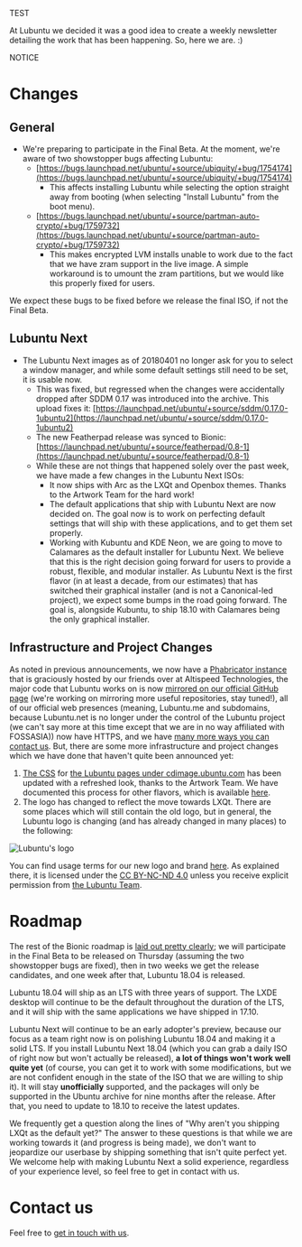 TEST



At Lubuntu we decided it was a good idea to create a weekly newsletter detailing the work that has been happening. So, here we 
are. :)

NOTICE

# Changes

## General

 * We're preparing to participate in the Final Beta. At the moment, we're aware of two showstopper bugs affecting Lubuntu:
    * [https://bugs.launchpad.net/ubuntu/+source/ubiquity/+bug/1754174](https://bugs.launchpad.net/ubuntu/+source/ubiquity/+bug/1754174)
        * This affects installing Lubuntu while selecting the option straight away from booting (when selecting "Install Lubuntu" from the boot menu).
    * [https://bugs.launchpad.net/ubuntu/+source/partman-auto-crypto/+bug/1759732](https://bugs.launchpad.net/ubuntu/+source/partman-auto-crypto/+bug/1759732)
        * This makes encrypted LVM installs unable to work due to the fact that we have zram support in the live image. A simple workaround is to umount the zram partitions, but we would like this properly fixed for users.

We expect these bugs to be fixed before we release the final ISO, if not the Final Beta.

## Lubuntu Next

 * The Lubuntu Next images as of 20180401 no longer ask for you to select a window manager, and while some default settings still need to be set, it is usable now.
   * This was fixed, but regressed when the changes were accidentally dropped after SDDM 0.17 was introduced into the archive. This upload fixes it: [https://launchpad.net/ubuntu/+source/sddm/0.17.0-1ubuntu2](https://launchpad.net/ubuntu/+source/sddm/0.17.0-1ubuntu2)
   * The new Featherpad release was synced to Bionic: [https://launchpad.net/ubuntu/+source/featherpad/0.8-1](https://launchpad.net/ubuntu/+source/featherpad/0.8-1)
   * While these are not things that happened solely over the past week, we have made a few changes in the Lubuntu Next ISOs:
     * It now ships with Arc as the LXQt and Openbox themes. Thanks to the Artwork Team for the hard work!
     * The default applications that ship with Lubuntu Next are now decided on. The goal now is to work on perfecting default settings that will ship with these applications, and to get them set properly.
     * Working with Kubuntu and KDE Neon, we are going to move to Calamares as the default installer for Lubuntu Next. We believe that this is the right decision going forward for users to provide a robust, flexible, and modular installer. As Lubuntu Next is the first flavor (in at least a decade, from our estimates) that has switched their graphical installer (and is not a Canonical-led project), we expect some bumps in the road going forward. The goal is, alongside Kubuntu, to ship 18.10 with Calamares being the only graphical installer.

## Infrastructure and Project Changes

As noted in previous announcements, we now have a [Phabricator instance](https://phab.lubuntu.me/) that is graciously hosted by our friends over at Altispeed Technologies, the major code that Lubuntu works on is now [mirrored on our official GitHub page](https://github.com/lubuntu-team/) (we're working on mirroring more useful repositories, stay tuned!), all of our official web presences (meaning, Lubuntu.me and subdomains, because Lubuntu.net is no longer under the control of the Lubuntu project (we can't say more at this time except that we are in no way affiliated with FOSSASIA)) now have HTTPS, and we have [many more ways you can contact us](https://lubuntu.me/links/). But, there are some more infrastructure and project changes which we have done that haven't quite been announced yet:

 1. [The CSS](https://github.com/lubuntu-team/cdimage-css) for [the Lubuntu pages under cdimage.ubuntu.com](http://cdimage.ubuntu.com/lubuntu/daily/current/) has been updated with a refreshed look, thanks to the Artwork Team. We have documented this process for other flavors, which is available [here](https://wiki.ubuntu.com/ReleaseTeam/FlavorCSSChanges).
 1. The logo has changed to reflect the move towards LXQt. There are some places which will still contain the old logo, but in general, the Lubuntu logo is changing (and has already changed in many places) to the following:

![Lubuntu's logo](https://pbs.twimg.com/profile_images/965283049968689152/8iy34E_U_200x200.jpg)

You can find usage terms for our new logo and brand [here](https://github.com/lubuntu-team/lubuntu-identity). As explained there, it is licensed under the [CC BY-NC-ND 4.0](https://creativecommons.org/licenses/by-nc-nd/4.0/) unless you receive explicit permission from [the Lubuntu Team](https://launchpad.net/~lubuntu-admins).

# Roadmap

The rest of the Bionic roadmap is [laid out pretty clearly](https://wiki.ubuntu.com/BionicBeaver/ReleaseSchedule); we will participate in the Final Beta to be released on Thursday (assuming the two showstopper bugs are fixed), then in two weeks we get the release candidates, and one week after that, Lubuntu 18.04 is released.

Lubuntu 18.04 will ship as an LTS with three years of support. The LXDE desktop will continue to be the default throughout the duration of the LTS, and it will ship with the same applications we have shipped in 17.10.

Lubuntu Next will continue to be an early adopter's preview, because our focus as a team right now is on polishing Lubuntu 18.04 and making it a solid LTS. If you install Lubuntu Next 18.04 (which you can grab a daily ISO of right now but won't actually be released), **a lot of things won't work well quite yet** (of course, you can get it to work with some modifications, but we are not confident enough in the state of the ISO that we are willing to ship it). It will stay **unofficially** supported, and the packages will only be supported in the Ubuntu archive for nine months after the release. After that, you need to update to 18.10 to receive the latest updates.

We frequently get a question along the lines of "Why aren't you shipping LXQt as the default yet?" The answer to these questions is that while we are working towards it (and progress is being made), we don't want to jeopardize our userbase by shipping something that isn't quite perfect yet. We welcome help with making Lubuntu Next a solid experience, regardless of your experience level, so feel free to get in contact with us.

# Contact us

Feel free to [get in touch with us](https://lubuntu.me/links/).
